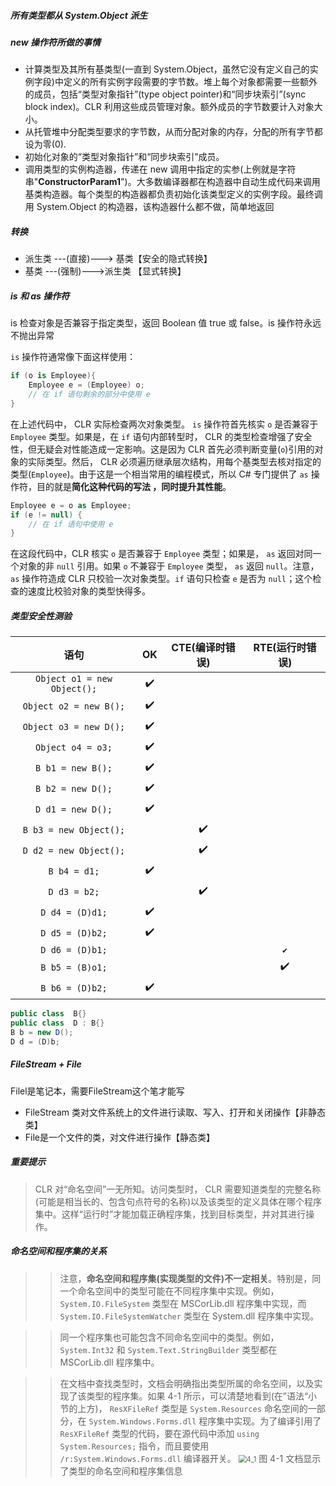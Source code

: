##### 所有类型都从 System.Object 派生

##### new 操作符所做的事情

- 计算类型及其所有基类型(一直到 System.Object，虽然它没有定义自己的实例字段)中定义的所有实例字段需要的字节数。堆上每个对象都需要一些额外的成员，包括“类型对象指针”(type      object pointer)和“同步块索引”(sync block index)。CLR 利用这些成员管理对象。额外成员的字节数要计入对象大小。
- 从托管堆中分配类型要求的字节数，从而分配对象的内存，分配的所有字节都设为零(0).
- 初始化对象的“类型对象指针”和“同步块索引”成员。
- 调用类型的实例构造器，传递在 new 调用中指定的实参(上例就是字符串"**ConstructorParam1**")。大多数编译器都在构造器中自动生成代码来调用基类构造器。每个类型的构造器都负责初始化该类型定义的实例字段。最终调用      System.Object 的构造器，该构造器什么都不做，简单地返回

##### 转换

- 派生类 ---(直接)---> 基类【安全的隐式转换】
- 基类 ---(强制)--->派生类 【显式转换】

##### **is** 和 **as** 操作符

is 检查对象是否兼容于指定类型，返回 Boolean 值 true 或 false。is 操作符永远不抛出异常

`is` 操作符通常像下面这样使用：

```C#
if (o is Employee){
    Employee e = (Employee) o;
    // 在 if 语句剩余的部分中使用 e
}
```

在上述代码中， CLR 实际检查两次对象类型。 `is` 操作符首先核实 `o` 是否兼容于 `Employee` 类型。如果是，在 `if` 语句内部转型时， CLR 的类型检查增强了安全性，但无疑会对性能造成一定影响。这是因为 CLR  首先必须判断变量(`o`)引用的对象的实际类型。然后， CLR 必须遍历继承层次结构，用每个基类型去核对指定的类型(`Employee`)。由于这是一个相当常用的编程模式，所以 C# 专门提供了 `as` 操作符，目的就是**简化这种代码的写法 ，同时提升其性能**。

```C#
Employee e = o as Employee;
if (e != null) {
    // 在 if 语句中使用 e
}
```

在这段代码中，CLR 核实 `o` 是否兼容于 `Employee` 类型；如果是， `as` 返回对同一个对象的非 `null` 引用。如果 `o` 不兼容于 `Employee` 类型， `as` 返回 `null`。注意， `as` 操作符造成 CLR 只校验一次对象类型。`if` 语句只检查 `e` 是否为 `null`；这个检查的速度比校验对象的类型快得多。

 

##### 类型安全性测验

|            语句             |  OK  | CTE(编译时错误) | RTE(运行时错误) |
| :-------------------------: | :--: | :-------------: | :-------------: |
| `Object o1 = new Object();` |  ✔️   |                 |                 |
|   `Object o2 = new B();`    |  ✔️   |                 |                 |
|   `Object o3 = new D();`    |  ✔️   |                 |                 |
|      `Object o4 = o3;`      |  ✔️   |                 |                 |
|      `B b1 = new B();`      |  ✔️   |                 |                 |
|      `B b2 = new D();`      |  ✔️   |                 |                 |
|      `D d1 = new D();`      |  ✔️   |                 |                 |
|   `B b3 = new Object();`    |      |        ✔️        |                 |
|   `D d2 = new Object();`    |      |        ✔️        |                 |
|        `B b4 = d1;`         |  ✔️   |                 |                 |
|        `D d3 = b2;`         |      |        ✔️        |                 |
|       `D d4 = (D)d1;`       |  ✔️   |                 |                 |
|       `D d5 = (D)b2;`       |  ✔️   |                 |                 |
|       `D d6 = (D)b1;`       |      |                 |       `✔️`       |
|       `B b5 = (B)o1;`       |      |                 |        ✔️        |
|       `B b6 = (D)b2;`       |  ✔️   |                 |                 |

```c#
public class  B{}
public class  D : B{}
B b = new D();
D d = (D)b;
```



##### FileStream + File

Filel是笔记本，需要FileStream这个笔才能写

- FileStream 类对文件系统上的文件进行读取、写入、打开和关闭操作【非静态类】
- File是一个文件的类，对文件进行操作【静态类】



##### 重要提示

> CLR 对“命名空间”一无所知。访问类型时， CLR 需要知道类型的完整名称(可能是相当长的、包含句点符号的名称)以及该类型的定义具体在哪个程序集中。这样“运行时”才能加载正确程序集，找到目标类型，并对其进行操作。



##### 命名空间和程序集的关系

>  > 注意，**命名空间和程序集(实现类型的文件)不一定相关**。特别是，同一个命名空间中的类型可能在不同程序集中实现。例如，`System.IO.FileSystem` 类型在 MSCorLib.dll 程序集中实现，而 `System.IO.FileSystemWatcher` 类型在 System.dll 程序集中实现。

>> 同一个程序集也可能包含不同命名空间中的类型。例如，`System.Int32` 和 `System.Text.StringBuilder` 类型都在 MSCorLib.dll 程序集中。

>> 在文档中查找类型时，文档会明确指出类型所属的命名空间，以及实现了该类型的程序集。如果 4-1 所示，可以清楚地看到(在”语法“小节的上方)， `ResXFileRef` 类型是 `System.Resources` 命名空间的一部分，在 `System.Windows.Forms.dll` 程序集中实现。为了编译引用了 `ResXFileRef` 类型的代码，要在源代码中添加 `using System.Resources;` 指令，而且要使用 `/r:System.Windows.Forms.dll` 编译器开关。
>> <img src="E:\Gitee\CLR-via-CSharp\resources\images\4_1.png" alt="4_1" style="zoom:80%;" />
>> 图 4-1 文档显示了类型的命名空间和程序集信息




